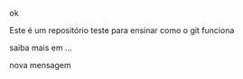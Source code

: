 ok

Este é um repositório teste para ensinar como o git funciona

saiba mais em ...


nova mensagem
